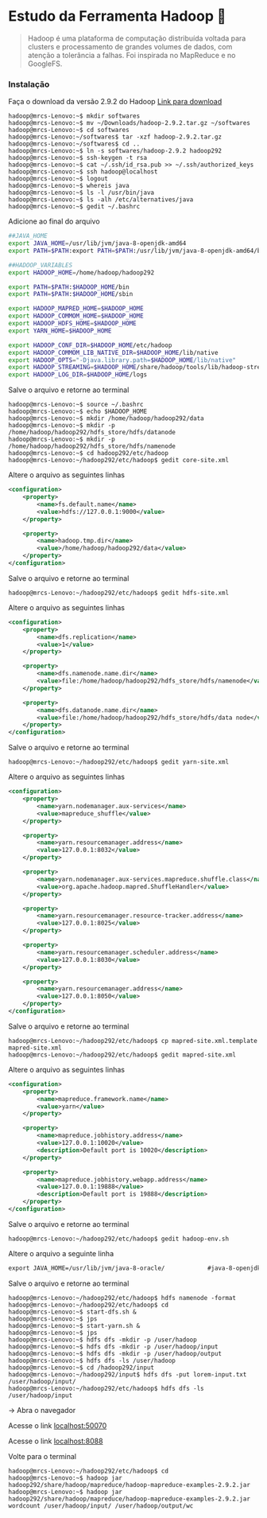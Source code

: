 # Estudo da Ferramenta Hadoop :elephant:

> Hadoop é uma plataforma de computação distribuída voltada para clusters e processamento de grandes volumes de dados, com atenção a tolerância a falhas. Foi inspirada no MapReduce e no GoogleFS.

### Instalação

Faça o download da versão 2.9.2 do Hadoop
[Link para download](https://archive.apache.org/dist/hadoop/common/hadoop-2.9.2/hadoop-2.9.2.tar.gz)

```console
hadoop@mrcs-Lenovo:~$ mkdir softwares
hadoop@mrcs-Lenovo:~$ mv ~/Downloads/hadoop-2.9.2.tar.gz ~/softwares
hadoop@mrcs-Lenovo:~$ cd softwares
hadoop@mrcs-Lenovo:~/softwares$ tar -xzf hadoop-2.9.2.tar.gz
hadoop@mrcs-Lenovo:~/softwares$ cd ..
hadoop@mrcs-Lenovo:~$ ln -s softwares/hadoop-2.9.2 hadoop292
hadoop@mrcs-Lenovo:~$ ssh-keygen -t rsa
hadoop@mrcs-Lenovo:~$ cat ~/.ssh/id_rsa.pub >> ~/.ssh/authorized_keys
hadoop@mrcs-Lenovo:~$ ssh hadoop@localhost
hadoop@mrcs-Lenovo:~$ logout
hadoop@mrcs-Lenovo:~$ whereis java
hadoop@mrcs-Lenovo:~$ ls -l /usr/bin/java
hadoop@mrcs-Lenovo:~$ ls -alh /etc/alternatives/java
hadoop@mrcs-Lenovo:~$ gedit ~/.bashrc
```
Adicione ao final do arquivo

```bash
##JAVA_HOME
export JAVA_HOME=/usr/lib/jvm/java-8-openjdk-amd64
export PATH=$PATH:export PATH=$PATH:/usr/lib/jvm/java-8-openjdk-amd64/bin

##HADOOP_VARIABLES
export HADOOP_HOME=/home/hadoop/hadoop292

export PATH=$PATH:$HADOOP_HOME/bin
export PATH=$PATH:$HADOOP_HOME/sbin

export HADOOP_MAPRED_HOME=$HADOOP_HOME
export HADOOP_COMMOM_HOME=$HADOOP_HOME
export HADOOP_HDFS_HOME=$HADOOP_HOME
export YARN_HOME=$HADOOP_HOME

export HADOOP_CONF_DIR=$HADOOP_HOME/etc/hadoop
export HADOOP_COMMOM_LIB_NATIVE_DIR=$HADOOP_HOME/lib/native
export HADOOP_OPTS="-Djava.library.path=$HADOOP_HOME/lib/native"
export HADOOP_STREAMING=$HADOOP_HOME/share/hadoop/tools/lib/hadoop-streaming-2.9.2.jar
export HADOOP_LOG_DIR=$HADOOP_HOME/logs
```
Salve o arquivo e retorne ao terminal
```console
hadoop@mrcs-Lenovo:~$ source ~/.bashrc
hadoop@mrcs-Lenovo:~$ echo $HADOOP_HOME
hadoop@mrcs-Lenovo:~$ mkdir /home/hadoop/hadoop292/data
hadoop@mrcs-Lenovo:~$ mkdir -p /home/hadoop/hadoop292/hdfs_store/hdfs/datanode
hadoop@mrcs-Lenovo:~$ mkdir -p /home/hadoop/hadoop292/hdfs_store/hdfs/namenode
hadoop@mrcs-Lenovo:~$ cd hadoop292/etc/hadoop
hadoop@mrcs-Lenovo:~/hadoop292/etc/hadoop$ gedit core-site.xml
```
Altere o arquivo as seguintes linhas
```XML
<configuration>
    <property>
        <name>fs.default.name</name>
        <value>hdfs://127.0.0.1:9000</value>
    </property>

    <property>
        <name>hadoop.tmp.dir</name>
        <value>/home/hadoop/hadoop292/data</value>
    </property>
</configuration>
```
Salve o arquivo e retorne ao terminal
```console
hadoop@mrcs-Lenovo:~/hadoop292/etc/hadoop$ gedit hdfs-site.xml
```
Altere o arquivo as seguintes linhas
```XML
<configuration>
    <property>
        <name>dfs.replication</name>
        <value>1</value>
    </property>

    <property>
        <name>dfs.namenode.name.dir</name>
        <value>file:/home/hadoop/hadoop292/hdfs_store/hdfs/namenode</value>
    </property>

    <property>
        <name>dfs.datanode.name.dir</name>
        <value>file:/home/hadoop/hadoop292/hdfs_store/hdfs/data node</value>
    </property>
</configuration>
```
Salve o arquivo e retorne ao terminal
```console
hadoop@mrcs-Lenovo:~/hadoop292/etc/hadoop$ gedit yarn-site.xml
```
Altere o arquivo as seguintes linhas
```XML
<configuration>
    <property>
        <name>yarn.nodemanager.aux-services</name>
        <value>mapreduce_shuffle</value>
    </property>

    <property>
        <name>yarn.resourcemanager.address</name>
        <value>127.0.0.1:8032</value>
    </property>

    <property>
        <name>yarn.nodemanager.aux-services.mapreduce.shuffle.class</name>
        <value>org.apache.hadoop.mapred.ShuffleHandler</value>
    </property>

    <property>
        <name>yarn.resourcemanager.resource-tracker.address</name>
        <value>127.0.0.1:8025</value>
    </property>

    <property>
        <name>yarn.resourcemanager.scheduler.address</name>
        <value>127.0.0.1:8030</value>
    </property>

    <property>
        <name>yarn.resourcemanager.address</name>
        <value>127.0.0.1:8050</value>
    </property>
</configuration>
```
Salve o arquivo e retorne ao terminal
```console
hadoop@mrcs-Lenovo:~/hadoop292/etc/hadoop$ cp mapred-site.xml.template mapred-site.xml
hadoop@mrcs-Lenovo:~/hadoop292/etc/hadoop$ gedit mapred-site.xml
```
Altere o arquivo as seguintes linhas
```XML
<configuration>
    <property>
        <name>mapreduce.framework.name</name>
        <value>yarn</value>
    </property>

    <property>
        <name>mapreduce.jobhistory.address</name>
        <value>127.0.0.1:10020</value>
        <description>Default port is 10020</description>
    </property>

    <property>
        <name>mapreduce.jobhistory.webapp.address</name>
        <value>127.0.0.1:19888</value>
        <description>Default port is 19888</description>
    </property>
</configuration>
```
Salve o arquivo e retorne ao terminal
```console
hadoop@mrcs-Lenovo:~/hadoop292/etc/hadoop$ gedit hadoop-env.sh
```
Altere o arquivo a seguinte linha
```XML
export JAVA_HOME=/usr/lib/jvm/java-8-oracle/            #java-8-openjdk-amd64
```
Salve o arquivo e retorne ao terminal
```console
hadoop@mrcs-Lenovo:~/hadoop292/etc/hadoop$ hdfs namenode -format
hadoop@mrcs-Lenovo:~/hadoop292/etc/hadoop$ cd
hadoop@mrcs-Lenovo:~$ start-dfs.sh &
hadoop@mrcs-Lenovo:~$ jps
hadoop@mrcs-Lenovo:~$ start-yarn.sh &
hadoop@mrcs-Lenovo:~$ jps
hadoop@mrcs-Lenovo:~$ hdfs dfs -mkdir -p /user/hadoop
hadoop@mrcs-Lenovo:~$ hdfs dfs -mkdir -p /user/hadoop/input
hadoop@mrcs-Lenovo:~$ hdfs dfs -mkdir -p /user/hadoop/output
hadoop@mrcs-Lenovo:~$ hdfs dfs -ls /user/hadoop
hadoop@mrcs-Lenovo:~$ cd /hadoop292/input
hadoop@mrcs-Lenovo:~/hadoop292/input$ hdfs dfs -put lorem-input.txt /user/hadoop/input/
hadoop@mrcs-Lenovo:~/hadoop292/etc/hadoop$ hdfs dfs -ls /user/hadoop/input
```
-> Abra o navegador

Acesse o link [localhost:50070](http://localhost:50070)

Acesse o link [localhost:8088](http://localhost:8088)

Volte para o terminal 
```console
hadoop@mrcs-Lenovo:~/hadoop292/etc/hadoop$ cd
hadoop@mrcs-Lenovo:~$ hadoop jar hadoop292/share/hadoop/mapreduce/hadoop-mapreduce-examples-2.9.2.jar
hadoop@mrcs-Lenovo:~$ hadoop jar hadoop292/share/hadoop/mapreduce/hadoop-mapreduce-examples-2.9.2.jar wordcount /user/hadoop/input/ /user/hadoop/output/wc
```
